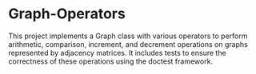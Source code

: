 # Graph-Operators
This project implements a Graph class with various operators to perform arithmetic, comparison, increment, and decrement operations on graphs represented by adjacency matrices. It includes tests to ensure the correctness of these operations using the doctest framework.
